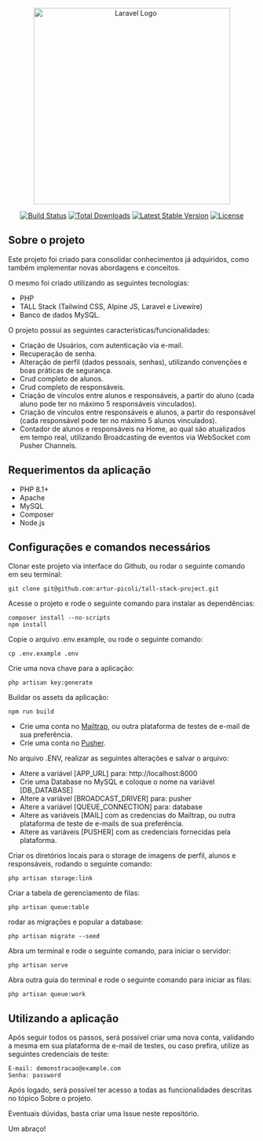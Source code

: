 <p align="center"><a href="https://laravel.com" target="_blank"><img src="https://raw.githubusercontent.com/laravel/art/master/logo-lockup/5%20SVG/2%20CMYK/1%20Full%20Color/laravel-logolockup-cmyk-red.svg" width="400" alt="Laravel Logo"></a></p>

<p align="center">
<a href="https://github.com/laravel/framework/actions"><img src="https://github.com/laravel/framework/workflows/tests/badge.svg" alt="Build Status"></a>
<a href="https://packagist.org/packages/laravel/framework"><img src="https://img.shields.io/packagist/dt/laravel/framework" alt="Total Downloads"></a>
<a href="https://packagist.org/packages/laravel/framework"><img src="https://img.shields.io/packagist/v/laravel/framework" alt="Latest Stable Version"></a>
<a href="https://packagist.org/packages/laravel/framework"><img src="https://img.shields.io/packagist/l/laravel/framework" alt="License"></a>
</p>

## Sobre o projeto

Este projeto foi criado para consolidar conhecimentos já adquiridos, como também implementar novas abordagens e conceitos.

O mesmo foi criado utilizando as seguintes tecnologias: 

- PHP
- TALL Stack (Tailwind CSS, Alpine JS, Laravel e Livewire)
- Banco de dados MySQL.

O projeto possui as seguintes características/funcionalidades:

- Criação de Usuários, com autenticação via e-mail.
- Recuperação de senha.
- Alteração de perfil (dados pessoais, senhas), utilizando convenções e boas práticas de segurança.
- Crud completo de alunos.
- Crud completo de responsáveis.
- Criação de vínculos entre alunos e responsáveis, a partir do aluno (cada aluno pode ter no máximo 5 responsáveis vinculados).
- Criação de vínculos entre responsáveis e alunos, a partir do responsável (cada responsável pode ter no máximo 5 alunos vinculados).
- Contador de alunos e responsáveis na Home, ao qual são atualizados em tempo real, utilizando Broadcasting de eventos via WebSocket com Pusher Channels.

## Requerimentos da aplicação

- PHP 8.1+
- Apache
- MySQL
- Composer
- Node.js

## Configurações e comandos necessários

Clonar este projeto via interface do Github, ou rodar o seguinte comando em seu terminal:

```
git clone git@github.com:artur-picoli/tall-stack-project.git
```

Acesse o projeto e rode o seguinte comando para instalar as dependências:

```
composer install --no-scripts
npm install
```

Copie o arquivo .env.example, ou rode o seguinte comando:

```
cp .env.example .env
```

Crie uma nova chave para a aplicação:

```
php artisan key:generate

```

Buildar os assets da aplicação:

```
npm run build
```

- Crie uma conta no [Mailtrap](https://mailtrap.io/), ou outra plataforma de testes de e-mail de sua preferência.
- Crie uma conta no [Pusher](https://pusher.com/).

No arquivo .ENV, realizar as seguintes alterações e salvar o arquivo:


- Altere a variável [APP_URL] para: http://localhost:8000
- Crie uma Database no MySQL e coloque o nome na variável [DB_DATABASE]
- Altere a variável [BROADCAST_DRIVER] para: pusher
- Altere a variável [QUEUE_CONNECTION] para: database
- Altere as variáveis [MAIL] com as credencias do Mailtrap, ou outra plataforma de teste de e-mails de sua preferência.
- Altere as variáveis [PUSHER] com as credenciais fornecidas pela plataforma.

Criar os diretórios locais para o storage de imagens de perfil, alunos e responsáveis, rodando o seguinte comando:

```
php artisan storage:link
```

Criar a tabela de gerenciamento de filas:

```
php artisan queue:table
```

rodar as migrações e popular a database:

```
php artisan migrate --seed
```

Abra um terminal e rode o seguinte comando, para iniciar o servidor:

```
php artisan serve
```

Abra outra guia do terminal e rode o seguinte comando para iniciar as filas:

```
php artisan queue:work
```

## Utilizando a aplicação

Após seguir todos os passos, será possível criar uma nova conta, validando a mesma em sua plataforma de e-mail de testes, ou caso prefira, utilize as seguintes credenciais de teste:
```
E-mail: demonstracao@example.com
Senha: password
```

Após logado, será possível ter acesso a todas as funcionalidades descritas no tópico Sobre o projeto.

Eventuais dúvidas, basta criar uma Issue neste repositório.

Um abraço!












